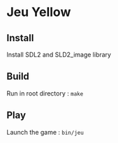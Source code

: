 # Jeu Yellow

## Install
Install SDL2 and SLD2_image library

## Build
Run in root directory : `make`
## Play
Launch the game : `bin/jeu`
